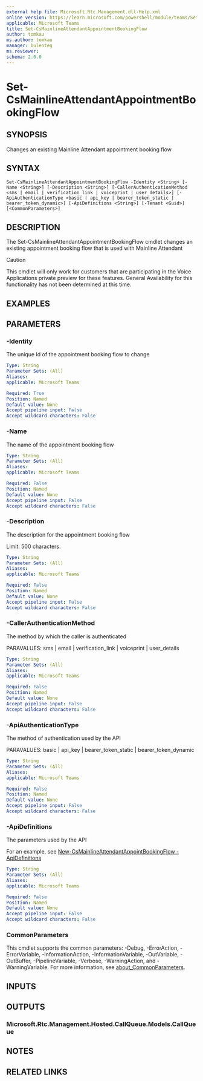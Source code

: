 ```yaml
---
external help file: Microsoft.Rtc.Management.dll-Help.xml
online version: https://learn.microsoft.com/powershell/module/teams/Set-CsMainlineAttendantAppointmentBookingFlow
applicable: Microsoft Teams
title: Set-CsMainlineAttendantAppointmentBookingFlow
author: tomkau
ms.author: tomkau
manager: bulenteg
ms.reviewer:
schema: 2.0.0
---
```


# Set-CsMainlineAttendantAppointmentBookingFlow

## SYNOPSIS
Changes an existing Mainline Attendant appointment booking flow

## SYNTAX

```
Set-CsMainlineAttendantAppointmentBookingFlow -Identity <String> [-Name <String>] [-Description <String>] [-CallerAuthenticationMethod <sms | email | verification_link | voiceprint | user_details>] [-ApiAuthenticationType <basic | api_key | bearer_token_static | bearer_token_dynamic>] [-ApiDefinitions <String>] [-Tenant <Guid>] [<CommonParameters>]
```

## DESCRIPTION
The Set-CsMainlineAttendantAppointmentBookingFlow cmdlet changes an existing appointment booking flow that is used with Mainline Attendant

> [!CAUTION]
> This cmdlet will only work for customers that are participating in the Voice Applications private preview for these features. General Availability for this functionality has not been determined at this time.

## EXAMPLES


## PARAMETERS

### -Identity
The unique Id of the appointment booking flow to change

```yaml
Type: String
Parameter Sets: (All)
Aliases:
applicable: Microsoft Teams

Required: True
Position: Named
Default value: None
Accept pipeline input: False
Accept wildcard characters: False
```

### -Name
The name of the appointment booking flow

```yaml
Type: String
Parameter Sets: (All)
Aliases:
applicable: Microsoft Teams

Required: False
Position: Named
Default value: None
Accept pipeline input: False
Accept wildcard characters: False
```

### -Description
The description for the appointment booking flow

Limit: 500 characters. 

```yaml
Type: String
Parameter Sets: (All)
Aliases:
applicable: Microsoft Teams

Required: False
Position: Named
Default value: None
Accept pipeline input: False
Accept wildcard characters: False
```

###  -CallerAuthenticationMethod
The method by which the caller is authenticated

PARAVALUES: sms | email | verification_link | voiceprint | user_details

```yaml
Type: String
Parameter Sets: (All)
Aliases:
applicable: Microsoft Teams

Required: False
Position: Named
Default value: None
Accept pipeline input: False
Accept wildcard characters: False
```

###  -ApiAuthenticationType
The method of authentication used by the API

PARAVALUES: basic | api_key | bearer_token_static | bearer_token_dynamic

```yaml
Type: String
Parameter Sets: (All)
Aliases:
applicable: Microsoft Teams

Required: False
Position: Named
Default value: None
Accept pipeline input: False
Accept wildcard characters: False
```

###  -ApiDefinitions
The parameters used by the API

For an example, see [New-CsMainlineAttendantAppointBookingFlow -ApiDefinitions](./New-CsMainlineAttenantAppointmentBookingFlowApiDefinitionsJSON.md)

```yaml
Type: String
Parameter Sets: (All)
Aliases:
applicable: Microsoft Teams

Required: False
Position: Named
Default value: None
Accept pipeline input: False
Accept wildcard characters: False
```

### CommonParameters
This cmdlet supports the common parameters: -Debug, -ErrorAction, -ErrorVariable, -InformationAction, -InformationVariable, -OutVariable, -OutBuffer, -PipelineVariable, -Verbose, -WarningAction, and -WarningVariable. For more information, see [about_CommonParameters](https://go.microsoft.com/fwlink/?LinkID=113216).

## INPUTS

## OUTPUTS

### Microsoft.Rtc.Management.Hosted.CallQueue.Models.CallQueue

## NOTES

## RELATED LINKS


